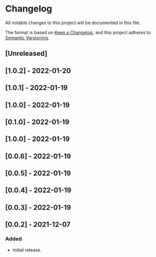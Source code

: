 # Changelog

All notable changes to this project will be documented in this file.

The format is based on [Keep a Changelog](https://keepachangelog.com/en/1.0.0/),
and this project adheres to [Semantic Versioning](https://semver.org/spec/v2.0.0.html).

## [Unreleased]

## [1.0.2] - 2022-01-20

## [1.0.1] - 2022-01-19

## [1.0.0] - 2022-01-19

## [0.1.0] - 2022-01-19

## [1.0.0] - 2022-01-19

## [0.0.6] - 2022-01-19

## [0.0.5] - 2022-01-19

## [0.0.4] - 2022-01-19

## [0.0.3] - 2022-01-19

## [0.0.2] - 2021-12-07

### Added
- Initial release.
